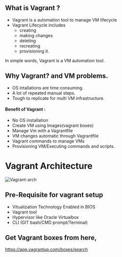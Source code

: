 ## What is Vagrant ? <br/>

- Vagrant is a automation tool to manage VM lifecycle
- Vagrant Lifecycle includes 
    - creating 
    - making changes 
    - deleting 
    - recreating 
    - provisioning it.

In simple words, Vagrant is a VM automation tool. <br/>

## Why Vagrant? and VM problems. <br/>

- OS intallations are time consuming.<br/>
- A lot of repeated manual steps. <br/>
- Tough to replicate for multi VM infrastructure. <br/>

#### Benefit of Vagrant : 

- No OS installation
- Create VM using Images(vagrant boxes)
- Manage Vm with a Vagrantfile
- VM changes automatic through Vagrantfile
- Vagrant commands ro manage VMs
- Provisioning VM/Executing commands and scripts.

# Vagrant Architecture

![Vagrant-arch](https://user-images.githubusercontent.com/76727343/143680263-e2fe13aa-c832-4cf6-9759-96c89ad1c66e.png)


## Pre-Requisite for vagrant setup

- Vitualization Technology Enabled in BIOS
- Vagrant tool
- Hypervisor like Oracle Virtualbox
- CLI (GIT bash/CMD prompt/Terminal)

## Get Vagrant boxes from here, <br/>
https://app.vagrantup.com/boxes/search
